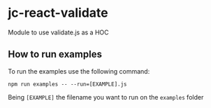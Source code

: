 # jc-react-validate

Module to use validate.js as a HOC

## How to run examples

To run the examples use the following command:

```
npm run examples -- --run=[EXAMPLE].js
```

Being `[EXAMPLE]` the filename you want to run on the `examples` folder
